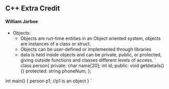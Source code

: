 ## C++ Extra Credit
#### William Jarboe


* Objects:
  * Objects are run-time entities in an Object oriented system, objects are instances of a class or struct.
  * Objects can be user-defined or implemented through libraries
  * data is held inside objects and can be private, public, or protected, giving outside functions and classes different levels of access.
`
class person{
  private:
     char name[20];
     int id;
  public:
     void getdetails(){}
  protected:
     string phoneNum;
};

int main()
{
  person p1; //p1 is an object
}
`
